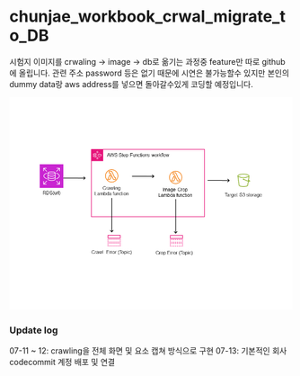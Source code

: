 # chunjae_workbook_crwal_migrate_to_DB

시험지 이미지를 crwaling ->  image -> db로 옮기는 과정중 feature만 따로 github에 올립니다.
관련 주소 password 등은 없기 때문에 시연은 불가능할수 있지만 본인의 dummy data랑 aws address를 넣으면 돌아갈수있게 코딩할 예정입니다.

![img](project1.png)
### Update log
07-11 ~ 12: crawling을 전체 화면 및 요소 캡쳐 방식으로 구현
07-13: 기본적인 회사 codecommit 계정 배포 및 연결
